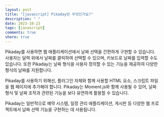 ```yaml
---
layout: post
title: "[javascript] Pikaday란 무엇인가요?"
description: " "
date: 2023-10-23
tags: [javascript]
comments: true
share: true
---
```


Pikaday를 사용하면 웹 애플리케이션에서 날짜 선택을 간편하게 구현할 수 있습니다. 사용자는 달력 위에서 날짜를 클릭하여 선택할 수 있으며, 키보드로 날짜를 입력할 수도 있습니다. 또한 Pikaday는 날짜 형식을 사용자 정의할 수 있는 기능을 제공하여 다양한 형식의 날짜를 지원합니다.

Pikaday를 사용하기 위해선, 플러그인 자체와 함께 사용할 HTML 요소, 스크립트 파일을 웹 페이지에 추가해야 합니다. Pikaday는 Moment.js와 함께 사용될 수 있어, 날짜 형식 및 날짜 조작과 관련된 기능을 보다 유연하게 활용할 수 있습니다.

Pikaday는 일반적으로 예약 시스템, 일정 관리 애플리케이션, 게시판 등 다양한 웹 프로젝트에서 날짜 선택 기능을 구현하는 데 사용됩니다.